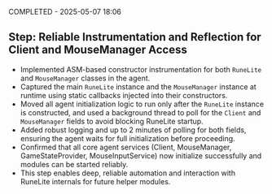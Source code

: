 COMPLETED - 2025-05-07 18:06

## Step: Reliable Instrumentation and Reflection for Client and MouseManager Access

-   Implemented ASM-based constructor instrumentation for both `RuneLite` and `MouseManager` classes in the agent.
-   Captured the main `RuneLite` instance and the `MouseManager` instance at runtime using static callbacks injected into their constructors.
-   Moved all agent initialization logic to run only after the `RuneLite` instance is constructed, and used a background thread to poll for the `Client` and `MouseManager` fields to avoid blocking RuneLite startup.
-   Added robust logging and up to 2 minutes of polling for both fields, ensuring the agent waits for full initialization before proceeding.
-   Confirmed that all core agent services (Client, MouseManager, GameStateProvider, MouseInputService) now initialize successfully and modules can be started reliably.
-   This step enables deep, reliable automation and interaction with RuneLite internals for future helper modules.
